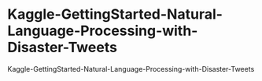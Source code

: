 # Kaggle-GettingStarted-Natural-Language-Processing-with-Disaster-Tweets
Kaggle-GettingStarted-Natural-Language-Processing-with-Disaster-Tweets
